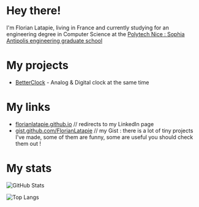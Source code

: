 # Hey there!

I'm Florian Latapie, living in France and currently studying for an engineering degree in Computer Science at the [Polytech Nice : Sophia Antipolis engineering graduate school][Polytech]

# My projects 
- [BetterClock][BetterClock link] - Analog & Digital clock at the same time 

# My links 
- [florianlatapie.github.io][github.io]         // redirects to my LinkedIn page
- [gist.github.com/FlorianLatapie][gist github] // my Gist : there is a lot of tiny projects I've made, some of them are funny, some are useful you should check them out !

# My stats
![GitHub Stats][GitHub Stats]

![Top Langs][Top Langs]

<!-- Sources -->
<!-- Misc. -->
[Java logo]: https://raw.githubusercontent.com/devicons/devicon/v2.15.1/icons/java/java-original.svg?size=80
[Polytech]: https://polytech.univ-cotedazur.fr/

<!-- Projects links-->
[BetterClock link]: https://github.com/FlorianLatapie/BetterClock

<!-- My links -->
[github.io]: https://florianlatapie.github.io/
[gist github]: https://gist.github.com/FlorianLatapie

<!-- Stats -->
[GitHub Stats]: https://github-readme-stats.vercel.app/api?username=FlorianLatapie&count_private=true&show_icons=true
[Top Langs]: https://github-readme-stats.vercel.app/api/top-langs/?username=FlorianLatapie&layout=compact

